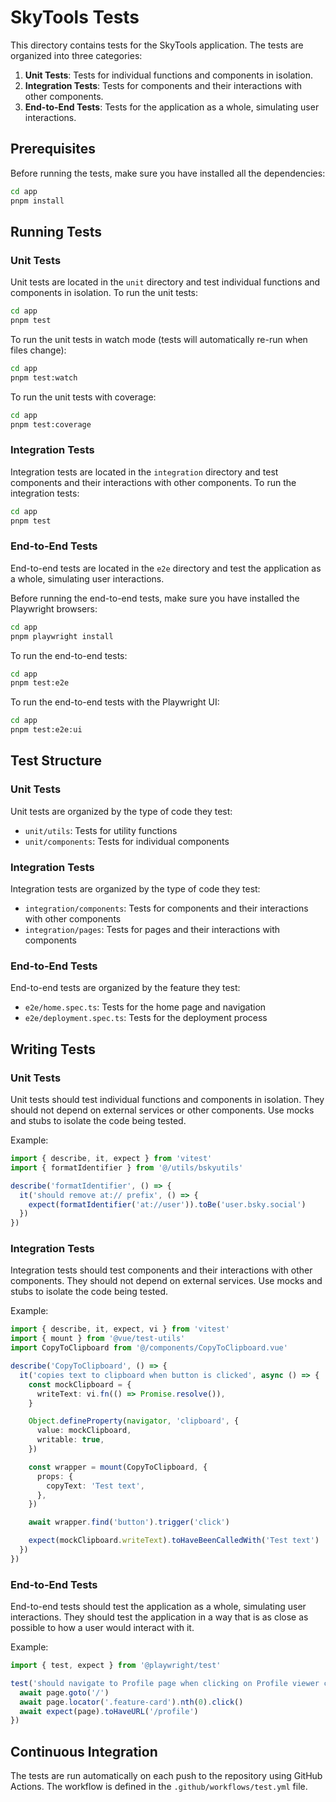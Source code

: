 # SkyTools Tests

This directory contains tests for the SkyTools application. The tests are organized into three categories:

1. **Unit Tests**: Tests for individual functions and components in isolation.
2. **Integration Tests**: Tests for components and their interactions with other components.
3. **End-to-End Tests**: Tests for the application as a whole, simulating user interactions.

## Prerequisites

Before running the tests, make sure you have installed all the dependencies:

```bash
cd app
pnpm install
```

## Running Tests

### Unit Tests

Unit tests are located in the `unit` directory and test individual functions and components in isolation. To run the
unit tests:

```bash
cd app
pnpm test
```

To run the unit tests in watch mode (tests will automatically re-run when files change):

```bash
cd app
pnpm test:watch
```

To run the unit tests with coverage:

```bash
cd app
pnpm test:coverage
```

### Integration Tests

Integration tests are located in the `integration` directory and test components and their interactions with other
components. To run the integration tests:

```bash
cd app
pnpm test
```

### End-to-End Tests

End-to-end tests are located in the `e2e` directory and test the application as a whole, simulating user interactions.

Before running the end-to-end tests, make sure you have installed the Playwright browsers:

```bash
cd app
pnpm playwright install
```

To run the end-to-end tests:

```bash
cd app
pnpm test:e2e
```

To run the end-to-end tests with the Playwright UI:

```bash
cd app
pnpm test:e2e:ui
```

## Test Structure

### Unit Tests

Unit tests are organized by the type of code they test:

- `unit/utils`: Tests for utility functions
- `unit/components`: Tests for individual components

### Integration Tests

Integration tests are organized by the type of code they test:

- `integration/components`: Tests for components and their interactions with other components
- `integration/pages`: Tests for pages and their interactions with components

### End-to-End Tests

End-to-end tests are organized by the feature they test:

- `e2e/home.spec.ts`: Tests for the home page and navigation
- `e2e/deployment.spec.ts`: Tests for the deployment process

## Writing Tests

### Unit Tests

Unit tests should test individual functions and components in isolation. They should not depend on external services or
other components. Use mocks and stubs to isolate the code being tested.

Example:

```typescript
import { describe, it, expect } from 'vitest'
import { formatIdentifier } from '@/utils/bskyutils'

describe('formatIdentifier', () => {
  it('should remove at:// prefix', () => {
    expect(formatIdentifier('at://user')).toBe('user.bsky.social')
  })
})
```

### Integration Tests

Integration tests should test components and their interactions with other components. They should not depend on
external services. Use mocks and stubs to isolate the code being tested.

Example:

```typescript
import { describe, it, expect, vi } from 'vitest'
import { mount } from '@vue/test-utils'
import CopyToClipboard from '@/components/CopyToClipboard.vue'

describe('CopyToClipboard', () => {
  it('copies text to clipboard when button is clicked', async () => {
    const mockClipboard = {
      writeText: vi.fn(() => Promise.resolve()),
    }

    Object.defineProperty(navigator, 'clipboard', {
      value: mockClipboard,
      writable: true,
    })

    const wrapper = mount(CopyToClipboard, {
      props: {
        copyText: 'Test text',
      },
    })

    await wrapper.find('button').trigger('click')

    expect(mockClipboard.writeText).toHaveBeenCalledWith('Test text')
  })
})
```

### End-to-End Tests

End-to-end tests should test the application as a whole, simulating user interactions. They should test the application
in a way that is as close as possible to how a user would interact with it.

Example:

```typescript
import { test, expect } from '@playwright/test'

test('should navigate to Profile page when clicking on Profile viewer card', async ({ page }) => {
  await page.goto('/')
  await page.locator('.feature-card').nth(0).click()
  await expect(page).toHaveURL('/profile')
})
```

## Continuous Integration

The tests are run automatically on each push to the repository using GitHub Actions. The workflow is defined in the
`.github/workflows/test.yml` file.
